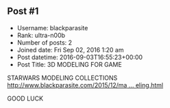 ## Post #1
- Username: blackparasite
- Rank: ultra-n00b
- Number of posts: 2
- Joined date: Fri Sep 02, 2016 1:20 am
- Post datetime: 2016-09-03T16:55:23+00:00
- Post Title: 3D MODELING FOR GAME

STARWARS MODELING COLLECTIONS
[http://www.blackparasite.com/2015/12/ma ... eling.html](http://www.blackparasite.com/2015/12/making-star-wars-animation-modeling.html)

GOOD LUCK
